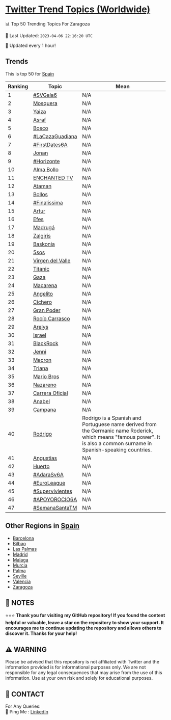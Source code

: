 [Twitter Trend Topics (Worldwide)](https://github.com/ErcinDedeoglu/Twitter-Trend-Topics)
==========


📊 Top 50 Trending Topics For Zaragoza

📆 Last Updated: `2023-04-06 22:16:20 UTC`

🔧 Updated every 1 hour!


## Trends

This is top 50 for [Spain](</Spain>)

| Ranking | Topic | Mean |
| ------- | ------------ | ------------ |
| 1 | [#SVGala6](http://twitter.com/search?q=%23SVGala6) | N/A |
| 2 | [Mosquera](http://twitter.com/search?q=Mosquera) | N/A |
| 3 | [Yaiza](http://twitter.com/search?q=Yaiza) | N/A |
| 4 | [Asraf](http://twitter.com/search?q=Asraf) | N/A |
| 5 | [Bosco](http://twitter.com/search?q=Bosco) | N/A |
| 6 | [#LaCazaGuadiana](http://twitter.com/search?q=%23LaCazaGuadiana) | N/A |
| 7 | [#FirstDates6A](http://twitter.com/search?q=%23FirstDates6A) | N/A |
| 8 | [Jonan](http://twitter.com/search?q=Jonan) | N/A |
| 9 | [#Horizonte](http://twitter.com/search?q=%23Horizonte) | N/A |
| 10 | [Alma Bollo](http://twitter.com/search?q=Alma+Bollo) | N/A |
| 11 | [ENCHANTED TV](http://twitter.com/search?q=ENCHANTED+TV) | N/A |
| 12 | [Ataman](http://twitter.com/search?q=Ataman) | N/A |
| 13 | [Bollos](http://twitter.com/search?q=Bollos) | N/A |
| 14 | [#Finalissima](http://twitter.com/search?q=%23Finalissima) | N/A |
| 15 | [Artur](http://twitter.com/search?q=Artur) | N/A |
| 16 | [Efes](http://twitter.com/search?q=Efes) | N/A |
| 17 | [Madrugá](http://twitter.com/search?q=Madrug%c3%a1) | N/A |
| 18 | [Zalgiris](http://twitter.com/search?q=Zalgiris) | N/A |
| 19 | [Baskonia](http://twitter.com/search?q=Baskonia) | N/A |
| 20 | [5sos](http://twitter.com/search?q=5sos) | N/A |
| 21 | [Virgen del Valle](http://twitter.com/search?q=Virgen+del+Valle) | N/A |
| 22 | [Titanic](http://twitter.com/search?q=Titanic) | N/A |
| 23 | [Gaza](http://twitter.com/search?q=Gaza) | N/A |
| 24 | [Macarena](http://twitter.com/search?q=Macarena) | N/A |
| 25 | [Angelito](http://twitter.com/search?q=Angelito) | N/A |
| 26 | [Cichero](http://twitter.com/search?q=Cichero) | N/A |
| 27 | [Gran Poder](http://twitter.com/search?q=Gran+Poder) | N/A |
| 28 | [Rocío Carrasco](http://twitter.com/search?q=Roc%c3%ado+Carrasco) | N/A |
| 29 | [Arelys](http://twitter.com/search?q=Arelys) | N/A |
| 30 | [Israel](http://twitter.com/search?q=Israel) | N/A |
| 31 | [BlackRock](http://twitter.com/search?q=BlackRock) | N/A |
| 32 | [Jenni](http://twitter.com/search?q=Jenni) | N/A |
| 33 | [Macron](http://twitter.com/search?q=Macron) | N/A |
| 34 | [Triana](http://twitter.com/search?q=Triana) | N/A |
| 35 | [Mario Bros](http://twitter.com/search?q=Mario+Bros) | N/A |
| 36 | [Nazareno](http://twitter.com/search?q=Nazareno) | N/A |
| 37 | [Carrera Oficial](http://twitter.com/search?q=Carrera+Oficial) | N/A |
| 38 | [Anabel](http://twitter.com/search?q=Anabel) | N/A |
| 39 | [Campana](http://twitter.com/search?q=Campana) | N/A |
| 40 | [Rodrigo](http://twitter.com/search?q=Rodrigo) | Rodrigo is a Spanish and Portuguese name derived from the Germanic name Roderick, which means "famous power". It is also a common surname in Spanish-speaking countries. |
| 41 | [Angustias](http://twitter.com/search?q=Angustias) | N/A |
| 42 | [Huerto](http://twitter.com/search?q=Huerto) | N/A |
| 43 | [#AdaraSv6A](http://twitter.com/search?q=%23AdaraSv6A) | N/A |
| 44 | [#EuroLeague](http://twitter.com/search?q=%23EuroLeague) | N/A |
| 45 | [#Supervivientes](http://twitter.com/search?q=%23Supervivientes) | N/A |
| 46 | [#APOYOROCIO6A](http://twitter.com/search?q=%23APOYOROCIO6A) | N/A |
| 47 | [#SemanaSantaTM](http://twitter.com/search?q=%23SemanaSantaTM) | N/A |



## Other Regions in [Spain](</Spain>)

* [Barcelona](</Spain/Barcelona.md>)
* [Bilbao](</Spain/Bilbao.md>)
* [Las Palmas](</Spain/Las Palmas.md>)
* [Madrid](</Spain/Madrid.md>)
* [Malaga](</Spain/Malaga.md>)
* [Murcia](</Spain/Murcia.md>)
* [Palma](</Spain/Palma.md>)
* [Seville](</Spain/Seville.md>)
* [Valencia](</Spain/Valencia.md>)
* [Zaragoza](</Spain/Zaragoza.md>)



## 📝 NOTES

⭐⭐⭐ **Thank you for visiting my GitHub repository! If you found the content helpful or valuable, leave a star on the repository to show your support. It encourages me to continue updating the repository and allows others to discover it. Thanks for your help!**


## ⚠️ WARNING

Please be advised that this repository is not affiliated with Twitter and the information provided is for informational purposes only. We are not responsible for any legal consequences that may arise from the use of this information. Use at your own risk and solely for educational purposes.


## 📨 CONTACT

 For Any Queries:  
            🏓 Ping Me : [LinkedIn](https://www.linkedin.com/in/ercindedeoglu/)
